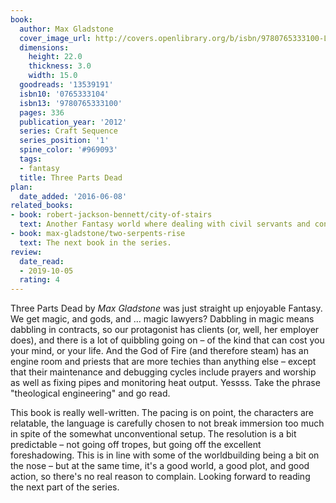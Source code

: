 ```yaml
---
book:
  author: Max Gladstone
  cover_image_url: http://covers.openlibrary.org/b/isbn/9780765333100-L.jpg
  dimensions:
    height: 22.0
    thickness: 3.0
    width: 15.0
  goodreads: '13539191'
  isbn10: '0765333104'
  isbn13: '9780765333100'
  pages: 336
  publication_year: '2012'
  series: Craft Sequence
  series_position: '1'
  spine_color: '#969093'
  tags:
  - fantasy
  title: Three Parts Dead
plan:
  date_added: '2016-06-08'
related_books:
- book: robert-jackson-bennett/city-of-stairs
  text: Another Fantasy world where dealing with civil servants and contracts can turn into dealings with gods.
- book: max-gladstone/two-serpents-rise
  text: The next book in the series.
review:
  date_read:
  - 2019-10-05
  rating: 4
---
```


Three Parts Dead by *Max Gladstone* was just straight up enjoyable Fantasy. We get magic, and gods, and … magic lawyers?
Dabbling in magic means dabbling in contracts, so our protagonist has clients (or, well, her employer does), and there
is a lot of quibbling going on – of the kind that can cost you your mind, or your life. And the God of Fire (and
therefore steam) has an engine room and priests that are more techies than anything else – except that their maintenance
and debugging cycles include prayers and worship as well as fixing pipes and monitoring heat output. Yessss. Take the
phrase "theological engineering" and go read.

This book is really well-written. The pacing is on point, the characters are relatable, the language is carefully chosen
to not break immersion too much in spite of the somewhat unconventional setup. The resolution is a bit
predictable – not going off tropes, but going off the excellent foreshadowing. This is in line with some of the
worldbuilding being a bit on the nose – but at the same time, it's a good world, a good plot, and good action, so
there's no real reason to complain. Looking forward to reading the next part of the series.
